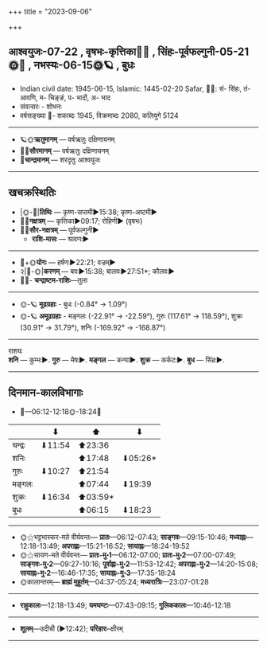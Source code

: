 +++
title = "2023-09-06"

+++
## आश्वयुजः-07-22  ,  वृषभः-कृत्तिका🌛🌌  ,  सिंहः-पूर्वफल्गुनी-05-21🌞🌌  ,  नभस्यः-06-15🌞🪐  ,  बुधः
- Indian civil date: 1945-06-15, Islamic: 1445-02-20 Ṣafar, 🌌🌞: सं- सिंहः, तं- आवणि, म- चिङ्ङं, प- भादों, अ- भाद
- संवत्सरः - शोभनः
- वर्षसङ्ख्या 🌛- शकाब्दः 1945, विक्रमाब्दः 2080, कलियुगे 5124
___________________
- 🪐🌞**ऋतुमानम्** — वर्षऋतुः दक्षिणायनम्
- 🌌🌞**सौरमानम्** — वर्षऋतुः दक्षिणायनम्
- 🌛**चान्द्रमानम्** — शरदृतुः आश्वयुजः
___________________


## खचक्रस्थितिः
- |🌞-🌛|**तिथिः** — कृष्ण-सप्तमी►15:38; कृष्ण-अष्टमी►  
- 🌌🌛**नक्षत्रम्** — कृत्तिका►09:17; रोहिणी► (वृषभः)  
- 🌌🌞**सौर-नक्षत्रम्** — पूर्वफल्गुनी►  
  - **राशि-मासः** — श्रावणः► 
___________________
- 🌛+🌞**योगः** — हर्षणः►22:21; वज्रम्►  
- २|🌛-🌞|**करणम्** — बवः►15:38; बालवः►27:51*; कौलवः►  
- 🌌🌛- **चन्द्राष्टम-राशिः**—तुला  
___________________
- 🌞-🪐 **मूढग्रहाः** - बुधः (-0.84° → 1.09°)
- 🌞-🪐 **अमूढग्रहाः** - मङ्गलः (-22.91° → -22.59°), गुरुः (117.61° → 118.59°), शुक्रः (30.91° → 31.79°), शनिः (-169.92° → -168.87°)
___________________
राशयः  
**शनि** — कुम्भः►. **गुरु** — मेषः►. **मङ्गल** — कन्या►. **शुक्र** — कर्कटः►. **बुध** — सिंहः►. 
___________________


## दिनमान-कालविभागाः
- 🌅—06:12-12:18🌞-18:24🌇  


|      |⬇     |⬆     |⬇     |
|------|-----|-----|------|
|चन्द्रः|⬇11:54 |⬆23:36 |     |
|शनिः   |     |⬆17:48 |⬇05:26*|
|गुरुः  |⬇10:27 |⬆21:54 |     |
|मङ्गलः |     |⬆07:44 |⬇19:39 |
|शुक्रः |⬇16:34 |⬆03:59*|     |
|बुधः   |     |⬆06:15 |⬇18:23 |
___________________
- 🌞⚝भट्टभास्कर-मते वीर्यवन्तः— **प्रातः**—06:12-07:43; **साङ्गवः**—09:15-10:46; **मध्याह्नः**—12:18-13:49; **अपराह्णः**—15:21-16:52; **सायाह्नः**—18:24-19:52  
- 🌞⚝सायण-मते वीर्यवन्तः— **प्रातः-मु॰1**—06:12-07:00; **प्रातः-मु॰2**—07:00-07:49; **साङ्गवः-मु॰2**—09:27-10:16; **पूर्वाह्णः-मु॰2**—11:53-12:42; **अपराह्णः-मु॰2**—14:20-15:08; **सायाह्नः-मु॰2**—16:46-17:35; **सायाह्नः-मु॰3**—17:35-18:24  
- 🌞कालान्तरम्— **ब्राह्मं मुहूर्तम्**—04:37-05:24; **मध्यरात्रिः**—23:07-01:28  
___________________
- **राहुकालः**—12:18-13:49; **यमघण्टः**—07:43-09:15; **गुलिककालः**—10:46-12:18  
___________________
- **शूलम्**—उदीची (►12:42); **परिहारः**–क्षीरम्  
___________________
